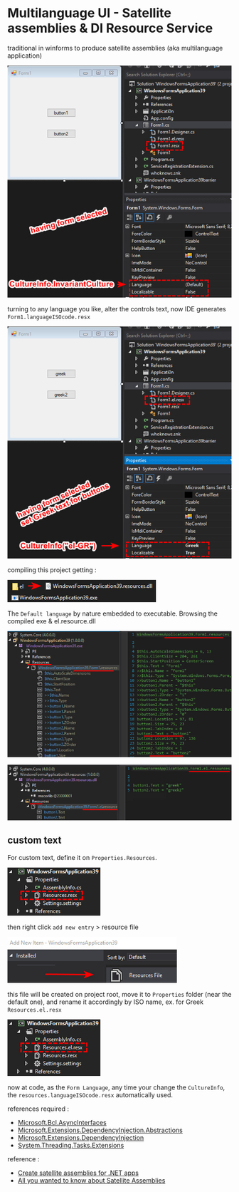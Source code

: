 # Multilanguage UI - Satellite assemblies & DI Resource Service

traditional in winforms to produce satellite assemblies (aka multilanguage application)

![img](assets/01.jpg)

turning to any language you like, alter the controls text, now IDE generates `Form1.languageISOcode.resx`  

![img](assets/02.jpg)

compiling this project getting :  

![img](assets/03.jpg)

The `Default language` by nature embedded to executable. Browsing the compiled exe & el.resource.dll

![img](assets/04.jpg)

![img](assets/05.jpg)

## custom text
For custom text, define it on `Properties.Resources`.  

![img](assets/07.jpg)

then right click `add new entry` > resource file  

![img](assets/08.jpg)

this file will be created on project root, move it to `Properties` folder (near the default one), and rename it accordingly by ISO name, ex. for Greek `Resources.el.resx`  

![img](assets/09.jpg)

now at code, as the `Form Language`, any time your change the `CultureInfo`, the `resources.languageISOcode.resx` automatically used.  

references required :  
* [Microsoft.Bcl.AsyncInterfaces](https://www.nuget.org/packages/Microsoft.Bcl.AsyncInterfaces/8.0.0)
* [Microsoft.Extensions.DependencyInjection.Abstractions](https://www.nuget.org/packages/Microsoft.Extensions.DependencyInjection.Abstractions/8.0.0)
* [Microsoft.Extensions.DependencyInjection](https://www.nuget.org/packages/Microsoft.Extensions.DependencyInjection/8.0.0)
* [System.Threading.Tasks.Extensions](https://www.nuget.org/packages/System.Threading.Tasks.Extensions/4.5.4)  

reference :  
* [Create satellite assemblies for .NET apps](https://learn.microsoft.com/en-us/dotnet/core/extensions/create-satellite-assemblies)
* [All you wanted to know about Satellite Assemblies](https://www.codeproject.com/Articles/801343/All-you-wanted-to-know-about-Satellite-Assemblies)